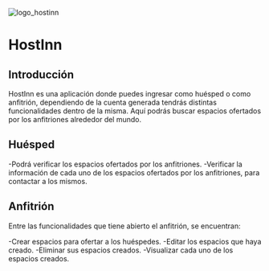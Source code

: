 ![logo_hostinn](https://res.cloudinary.com/josecg/image/upload/v1575053874/HostInn/logo_transparent.png.png)

# HostInn

## Introducción

HostInn es una aplicación donde puedes ingresar como huésped o como anfitrión, dependiendo de la cuenta generada tendrás distintas funcionalidades dentro de la misma. Aquí podrás buscar espacios ofertados por los anfitriones alrededor del mundo. 

## Huésped

-Podrá verificar los espacios ofertados por los anfitriones.
-Verificar la información de cada uno de los espacios ofertados por los anfitriones, para contactar a los mismos.

## Anfitrión

Entre las funcionalidades que tiene abierto el anfitrión, se encuentran:

-Crear espacios para ofertar a los huéspedes.
-Editar los espacios que haya creado.
-Eliminar sus espacios creados.
-Visualizar cada uno de los espacios creados. 
